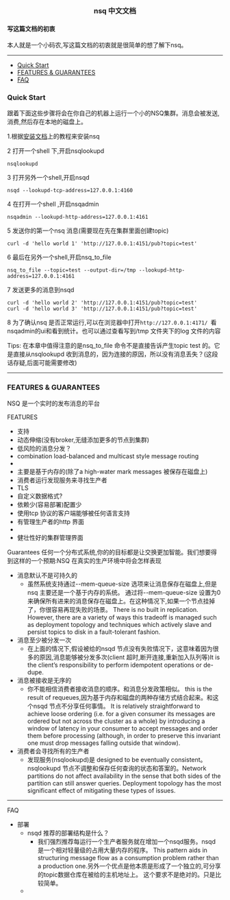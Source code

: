 ### <center> nsq 中文文档</center>
#### 写这篇文档的初衷
本人就是一个小码农,写这篇文档的初衷就是很简单的想了解下nsq。
***
* [Quick Start](#0)
* [FEATURES & GUARANTEES](#1)
* [FAQ](#2)
<h3 id ="0">Quick Start</h3>
跟着下面这些步骤将会在你自己的机器上运行一个小的NSQ集群。消息会被发送,消费,然后存在本地的磁盘上。

1.根据[安装文档](https://nsq.io/deployment/installing.html)上的教程来安装nsq

2 打开一个shell 下,开启nsqlookupd
>
    nsqlookupd

3 打开另外一个shell,开启nsqd
>
    nsqd --lookupd-tcp-address=127.0.0.1:4160

4 在打开一个shell ,开启nsqadmin
>
    nsqadmin --lookupd-http-address=127.0.0.1:4161

5 发送你的第一个nsq 消息(需要现在先在集群里面创建topic)
>
    curl -d 'hello world 1' 'http://127.0.0.1:4151/pub?topic=test'

6 最后在另外一个shell,开启nsq_to_file
>
    nsq_to_file --topic=test --output-dir=/tmp --lookupd-http-address=127.0.0.1:4161
7 发送更多的消息到nsqd
>
    curl -d 'hello world 2' 'http://127.0.0.1:4151/pub?topic=test'
    curl -d 'hello world 3' 'http://127.0.0.1:4151/pub?topic=test'
8 为了确认nsq 是否正常运行,可以在浏览器中打开`http://127.0.0.1:4171/ `看nsqadmin的ui和看到统计。也可以通过查看写到/tmp 文件夹下的log 文件的内容

Tips: 在本章中值得注意的是nsq_to_file 命令不是直接告诉产生topic test 的。它是直接从nsqlookupd 收到消息的，因为连接的原因，所以没有消息丢失？(这段话存疑,后面可能需要修改)

***

<h3 id ="1">FEATURES & GUARANTEES</h3>
NSQ 是一个实时的发布消息的平台


FEATURES
- 支持
- 动态伸缩(没有broker,无缝添加更多的节点到集群)
- 低风险的消息分发？
- combination load-balanced and multicast style message routing
- 
- 主要是基于内存的(除了a high-water mark messages 被保存在磁盘上)
- 消费者运行发现服务来寻找生产者
- TLS
- 自定义数据格式?
- 依赖少(容易部署)配置少
- 使用tcp 协议的客户端能够被任何语言支持
- 有管理生产者的http 界面
- 
- 健壮性好的集群管理界面

Guarantees
任何一个分布式系统,你的的目标都是让交换更加智能。我们想要得到这样的一个预期:NSQ 在真实的生产环境中将会怎样表现

- 消息默认不是可持久的
    - 虽然系统支持通过--mem-queue-size 选项来让消息保存在磁盘上,但是nsq 主要还是一个基于内存的系统。
    通过将--mem-queue-size 设置为0来确保所有进来的消息保存在磁盘上。在这种情况下,如果一个节点挂掉了，你很容易再现失败的场景。
    There is no built in replication. However, there are a variety of ways this tradeoff is managed such as deployment topology and techniques which actively slave and persist topics to disk in a fault-tolerant fashion.
- 消息至少被分发一次
    - 在上面的情况下,假设被给的nsqd 节点没有失败情况下，这意味着因为很多的原因,消息能够被分发多次(client 超时,断开连接,重新加入队列等)It is the client’s responsibility to perform idempotent operations or de-dupe.
- 消息被接收是无序的
    - 你不能相信消费者接收消息的顺序。和消息分发政策相似。
    this is the result of requeues,因为基于内存和磁盘的两种存储方式结合起来。和这个nsqd 节点不分享任何事情。
    It is relatively straightforward to achieve loose ordering (i.e. for a given consumer its messages are ordered but not across the cluster as a whole) by introducing a window of latency in your consumer to accept messages and order them before processing (although, in order to preserve this invariant one must drop messages falling outside that window).
- 消费者会寻找所有的生产者
    - 发现服务(nsqlookupd)是 designed to be eventually consistent。nsqlookupd 节点不调整和保存任何查询的状态和答案的。Network partitions do not affect availability in the sense that both sides of the partition can still answer queries. Deployment topology has the most significant effect of mitigating these types of issues.

***

FAQ
- 部署
    - nsqd 推荐的部署结构是什么？
        - 我们强烈推荐每运行一个生产者服务就在增加一个nsqd服务。nsqd 是一个相对轻量级的占用大量内存的程序。
        This pattern aids in structuring message flow as a consumption problem rather than a production one.另外一个优点是他本质是形成了一个独立的,可分享的topic数据仓库在被给的主机地址上。
        这个要求不是绝对的。只是比较简单。
    - 
   